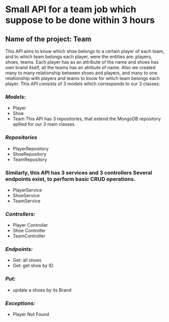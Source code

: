 # Small API for a team job which suppose to be done within 3 hours
## Name of the project: Team

This API aims to know which shoe belongs to a certain player of each team, and to which team belongs each player, were the entities are: players, shoes, teams.
Each player has as an attribute of the name and shoes has own brand itself, all the teams has an atribute of name.
Also we created many to many relationship between shoes and players, and many to one relationship with players and teams to know for which team belongs each player.
This API consists of 3 models which corresponds to our 3 classes:

### *Models*:
* Player
* Shoe
* Team
This API has 3 repositories, that extend the MongoDB repository apllied for our 3 main classes.

### *Repositories*
* PlayerRepository
* ShoeRepository
* TeamRepository

### Similarly, this API has 3 services and 3 controllers Several endpoints exist, to perform basic CRUD operations.
* PlayerService
* ShoeService
* TeamService

### *Controllers:*
* Player Controller 
* Shoe Controller
* TeamController

### *Endpoints:*
* Get: all shoes
* Get: get shoe by ID

### *Put:*
* update a shoes by its Brand

### *Exceptions:*
* Player Not Found
